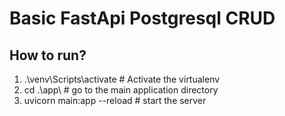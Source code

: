 # **Basic FastApi Postgresql CRUD**

## **How to run?**

1. .\venv\Scripts\activate   # Activate the virtualenv  
2. cd .\app\  # go to the main application directory
3. uvicorn main:app --reload  # start the server  
